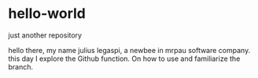 # hello-world
just another repository

hello there, my name julius legaspi, a newbee in mrpau software company.
this day I explore the Github function. On how to use and familiarize the branch. 
